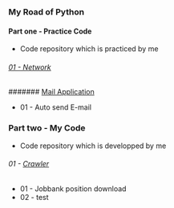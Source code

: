 ### My Road of Python
#### Part one - Practice Code
* Code repository which is practiced by me
###### [01 - Network](./Network/)
####### [Mail Application](./Network/Mail)

* 01 - Auto send E-mail

### Part two - My Code
* Code repository which is developped by me
###### 01 - [Crawler](./Crawler)
* 01 - Jobbank position download
* 02 - test
